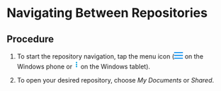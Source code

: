 <!-- loioa967a40c1c73482bbd1dc433ae68563d -->

# Navigating Between Repositories



## Procedure

1.  To start the repository navigation, tap the menu icon \(![](images/Windows_Phone_nav_icon_d4429f2.png) on the Windows phone or ![](images/Windows_Tablet_nav_icon_bf2c6cb.png) on the Windows tablet\).

2.  To open your desired repository, choose *My Documents* or *Shared*.


